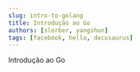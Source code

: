 ```yaml
---
slug: intro-to-golang
title: Introdução ao Go
authors: [slorber, yangshun]
tags: [facebook, hello, docusaurus]
---
```


Introdução ao Go